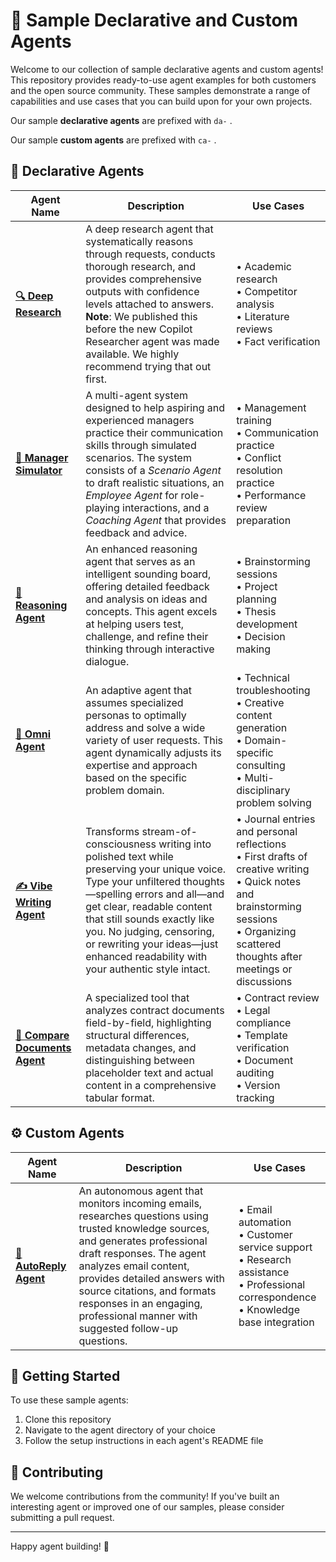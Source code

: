# 🤖 Sample Declarative and Custom Agents

Welcome to our collection of sample declarative agents and custom agents! This repository provides ready-to-use agent examples for both customers and the open source community. These samples demonstrate a range of capabilities and use cases that you can build upon for your own projects.

Our sample **declarative agents** are prefixed with `da-` . 

Our sample **custom agents** are prefixed with `ca-` . 

## 🧠 Declarative Agents

| Agent Name | Description | Use Cases |
|------------|-------------|-----------|
| [**🔍 Deep Research**](./da-DeepResearch) | A deep research agent that systematically reasons through requests, conducts thorough research, and provides comprehensive outputs with confidence levels attached to answers. **Note**: We published this before the new Copilot Researcher agent was made available. We highly recommend trying that out first. | • Academic research<br>• Competitor analysis<br>• Literature reviews<br>• Fact verification |
| [**👥 Manager Simulator**](./da-ManagerSimulator) | A multi-agent system designed to help aspiring and experienced managers practice their communication skills through simulated scenarios. The system consists of a *Scenario Agent* to draft realistic situations, an *Employee Agent* for role-playing interactions, and a *Coaching Agent* that provides feedback and advice. | • Management training<br>• Communication practice<br>• Conflict resolution practice<br>• Performance review preparation |
| [**🧩 Reasoning Agent**](./da-ReasoningAgent) | An enhanced reasoning agent that serves as an intelligent sounding board, offering detailed feedback and analysis on ideas and concepts. This agent excels at helping users test, challenge, and refine their thinking through interactive dialogue. | • Brainstorming sessions<br>• Project planning<br>• Thesis development<br>• Decision making |
| [**🌟 Omni Agent**](./da-OmniAgent) | An adaptive agent that assumes specialized personas to optimally address and solve a wide variety of user requests. This agent dynamically adjusts its expertise and approach based on the specific problem domain. | • Technical troubleshooting<br>• Creative content generation<br>• Domain-specific consulting<br>• Multi-disciplinary problem solving |
| [**✍️ Vibe Writing Agent**](./da-VibeWritingAgent) | Transforms stream-of-consciousness writing into polished text while preserving your unique voice. Type your unfiltered thoughts—spelling errors and all—and get clear, readable content that still sounds exactly like you. No judging, censoring, or rewriting your ideas—just enhanced readability with your authentic style intact. | • Journal entries and personal reflections<br>• First drafts of creative writing<br>• Quick notes and brainstorming sessions<br>• Organizing scattered thoughts after meetings or discussions |
| [**📄 Compare Documents Agent**](./da-CompareDocs) | A specialized tool that analyzes contract documents field-by-field, highlighting structural differences, metadata changes, and distinguishing between placeholder text and actual content in a comprehensive tabular format. | • Contract review<br>• Legal compliance<br>• Template verification<br>• Document auditing<br>• Version tracking |

## ⚙️ Custom Agents

| Agent Name | Description | Use Cases |
|------------|-------------|-----------|
| [**📧 AutoReply Agent**](./ca-AutoReplyAgent) | An autonomous agent that monitors incoming emails, researches questions using trusted knowledge sources, and generates professional draft responses. The agent analyzes email content, provides detailed answers with source citations, and formats responses in an engaging, professional manner with suggested follow-up questions. | • Email automation<br>• Customer service support<br>• Research assistance<br>• Professional correspondence<br>• Knowledge base integration |

## 🚀 Getting Started

To use these sample agents:

1. Clone this repository
2. Navigate to the agent directory of your choice
3. Follow the setup instructions in each agent's README file


## 🤝 Contributing

We welcome contributions from the community! If you've built an interesting agent or improved one of our samples, please consider submitting a pull request.

---

Happy agent building! 🚀